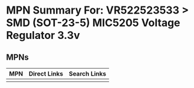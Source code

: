



# MPN Summary For: VR522523533 > SMD (SOT-23-5) MIC5205 Voltage Regulator 3.3v

## MPNs
  

|MPN|Direct Links|Search Links|
| :--- | :--- | :--- |
||||

